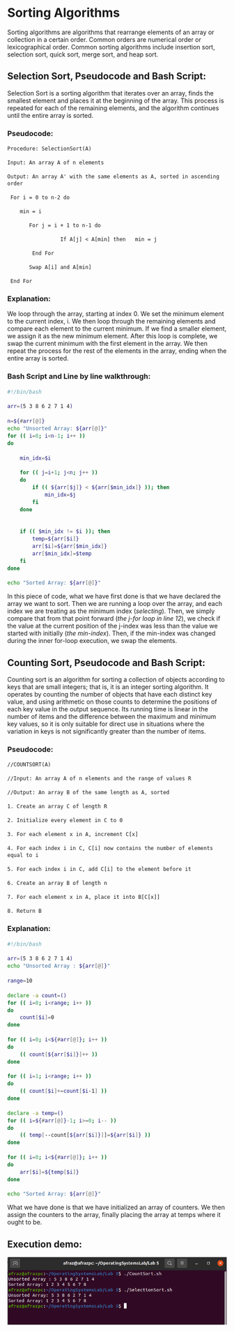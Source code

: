 # Sorting Algorithms

Sorting algorithms are algorithms that rearrange elements of an array or collection in a certain order. Common orders are numerical order or lexicographical order. Common sorting algorithms include insertion sort, selection sort, quick sort, merge sort, and heap sort.

## Selection Sort, Pseudocode and Bash Script:

Selection Sort is a sorting algorithm that iterates over an array, finds the smallest element and places it at the beginning of the array. This process is repeated for each of the remaining elements, and the algorithm continues until the entire array is sorted.

### Pseudocode:

```pseudocode
Procedure: SelectionSort(A) 

Input: An array A of n elements

Output: An array A' with the same elements as A, sorted in ascending order 

 For i = 0 to n-2 do

   	min = i 

​		For j = i + 1 to n-1 do 

​				  If A[j] < A[min] then   min = j 

​		 End For 

​		Swap A[i] and A[min] 

 End For
```

### Explanation: 

We loop through the array, starting at index 0. We set the minimum element to the current index, i. We then loop through the remaining elements and compare each element to the current minimum. If we find a smaller element, we assign it as the new minimum element. After this loop is complete, we swap the current minimum with the first element in the array. We then repeat the process for the rest of the elements in the array, ending when the entire array is sorted.

### Bash Script and Line by line walkthrough:

``````bash
#!/bin/bash

arr=(5 3 8 6 2 7 1 4)

n=${#arr[@]}
echo "Unsorted Array: ${arr[@]}"
for (( i=0; i<n-1; i++ ))
do
    
    min_idx=$i

    for (( j=i+1; j<n; j++ ))
    do
        if (( ${arr[$j]} < ${arr[$min_idx]} )); then
            min_idx=$j
        fi
    done

   
    if (( $min_idx != $i )); then
        temp=${arr[$i]}
        arr[$i]=${arr[$min_idx]}
        arr[$min_idx]=$temp
    fi
done

echo "Sorted Array: ${arr[@]}"
``````

In this piece of code, what we have first done is that we have declared the array we want to sort. Then we are running a loop over the array, and each index we are treating as the minimum index (*selecting*). Then, we simply compare that from that point forward  (*the j-for loop in line 12*), we check if the value at the current position of the j-index was less than the value we started with initially (*the min-index*). Then, if the min-index was changed during the inner for-loop execution, we swap the elements.

## Counting Sort, Pseudocode and Bash Script:

Counting sort is an algorithm for sorting a collection of objects according to keys that are small integers; that is, it is an integer sorting algorithm. It operates by counting the number of objects that have each distinct key value, and using arithmetic on those counts to determine the positions of each key value in the output sequence. Its running time is linear in the number of items and the difference between the maximum and minimum key values, so it is only suitable for direct use in situations where the variation in keys is not significantly greater than the number of items.

### Pseudocode:

``````pseudocode
//COUNTSORT(A)

//Input: An array A of n elements and the range of values R

//Output: An array B of the same length as A, sorted

1. Create an array C of length R

2. Initialize every element in C to 0

3. For each element x in A, increment C[x]

4. For each index i in C, C[i] now contains the number of elements equal to i

5. For each index i in C, add C[i] to the element before it

6. Create an array B of length n

7. For each element x in A, place it into B[C[x]]

8. Return B
``````

### Explanation:

``````bash
#!/bin/bash

arr=(5 3 8 6 2 7 1 4)
echo "Unsorted Array : ${arr[@]}"

range=10

declare -a count=()
for (( i=0; i<range; i++ ))
do
    count[$i]=0
done

for (( i=0; i<${#arr[@]}; i++ ))
do
    (( count[${arr[$i]}]++ ))
done

for (( i=1; i<range; i++ ))
do
    (( count[$i]+=count[$i-1] ))
done

declare -a temp=()
for (( i=${#arr[@]}-1; i>=0; i-- ))
do
    (( temp[--count[${arr[$i]}]]=${arr[$i]} ))
done

for (( i=0; i<${#arr[@]}; i++ ))
do
    arr[$i]=${temp[$i]}
done

echo "Sorted Array: ${arr[@]}"


``````

What we have done is that we have initialized an array of counters. We then assign the counters to the array, finally placing the array at temps where it ought to be.

## Execution demo:

![](output.png)